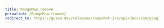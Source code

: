 ```yaml
---
title: RangeMap.remove
permalink: /RangeMap.remove/
redirect_to: https://guava.dev/releases/snapshot-jre/api/docs/com/google/common/collect/RangeMap.html#remove-com.google.common.collect.Range-
---
```

